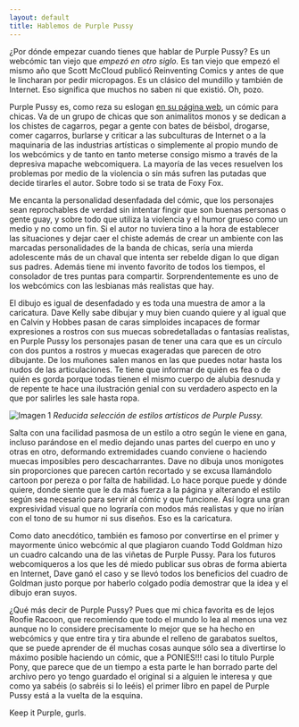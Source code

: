 ```yaml
---
layout: default
title: Hablemos de Purple Pussy
---
```


¿Por dónde empezar cuando tienes que hablar de Purple Pussy? Es un webcómic tan viejo que _empezó en otro siglo._ Es tan viejo que empezó el mismo año que Scott McCloud publicó Reinventing Comics y antes de que le lincharan por pedir micropagos. Es un clásico del mundillo y también de Internet. Eso significa que muchos no saben ni que existió. Oh, pozo.

Purple Pussy es, como reza su eslogan [en su página web](http://purplepussy.net/), un cómic para chicas. Va de un grupo de chicas que son animalitos monos y se dedican a los chistes de cagarros, pegar a gente con bates de béisbol, drogarse, comer cagarros, burlarse y criticar a las subculturas de Internet o a la maquinaria de las industrias artísticas o simplemente al propio mundo de los webcómics y de tanto en tanto meterse consigo mismo a través de la depresiva mapache webcomiquera. La mayoría de las veces resuelven los problemas por medio de la violencia o sin más sufren las putadas que decide tirarles el autor. Sobre todo si se trata de Foxy Fox.

Me encanta la personalidad desenfadada del cómic, que los personajes sean reprochables de verdad sin intentar fingir que son buenas personas o gente guay, y sobre todo que utiliza la violencia y el humor grueso como un medio y no como un fin. Si el autor no tuviera tino a la hora de establecer las situaciones y dejar caer el chiste además de crear un ambiente con las marcadas personalidades de la banda de chicas, sería una mierda adolescente más de un chaval que intenta ser rebelde digan lo que digan sus padres. Además tiene mi invento favorito de todos los tiempos, el consolador de tres puntas para compartir. Sorprendentemente es uno de los webcómics con las lesbianas más realistas que hay.

El dibujo es igual de desenfadado y es toda una muestra de amor a la caricatura. Dave Kelly sabe dibujar y muy bien cuando quiere y al igual que en Calvin y Hobbes pasan de caras simploides incapaces de formar expresiones a rostros con sus muecas sobredetalladas o fantasías realistas, en Purple Pussy los personajes pasan de tener una cara que es un círculo con dos puntos a rostros y muecas exageradas que parecen de otro dibujante. De los muñones salen manos en las que puedes notar hasta los nudos de las articulaciones. Te tiene que informar de quién es fea o de quién es gorda porque todas tienen el mismo cuerpo de alubia desnuda y de repente te hace una ilustración genial con su verdadero aspecto en la que por salirles les sale hasta ropa.

![Imagen 1](http://i.imgur.com/VkAzyH7.png)
_Reducida selección de estilos artísticos de Purple Pussy._

Salta con una facilidad pasmosa de un estilo a otro según le viene en gana, incluso parándose en el medio dejando unas partes del cuerpo en uno y otras en otro, deformando extremidades cuando conviene o haciendo muecas imposibles pero descacharrantes. Dave no dibuja unos monigotes sin proporciones que parecen cartón recortado y se excusa llamándolo cartoon por pereza o por falta de habilidad. Lo hace porque puede y dónde quiere, donde siente que le da más fuerza a la página y alterando el estilo según sea necesario para servir al cómic y que funcione. Así logra una gran expresividad visual que no lograría con modos más realistas y que no irían con el tono de su humor ni sus diseños. Eso es la caricatura.

Como dato anecdótico, también es famoso por convertirse en el primer y mayormente único webcómic al que plagiaron cuando Todd Goldman hizo un cuadro calcando una de las viñetas de Purple Pussy. Para los futuros webcomiqueros a los que les dé miedo publicar sus obras de forma abierta en Internet, Dave ganó el caso y se llevó todos los beneficios del cuadro de Goldman justo porque por haberlo colgado podía demostrar que la idea y el dibujo eran suyos.

¿Qué más decir de Purple Pussy? Pues que mi chica favorita es de lejos Roofie Racoon, que recomiendo que todo el mundo lo lea al menos una vez aunque no lo considere precisamente lo mejor que se ha hecho en webcómics y que entre tira y tira abunde el relleno de garabatos sueltos, que se puede aprender de él muchas cosas aunque sólo sea a divertirse lo máximo posible haciendo un cómic, que a PONIES!!! casi lo titulo Purple Pony, que parece que de un tiempo a esta parte le han borrado parte del archivo pero yo tengo guardado el original si a alguien le interesa y que como ya sabéis (o sabréis si lo leéis) el primer libro en papel de Purple Pussy está a la vuelta de la esquina.

Keep it Purple, gurls.
